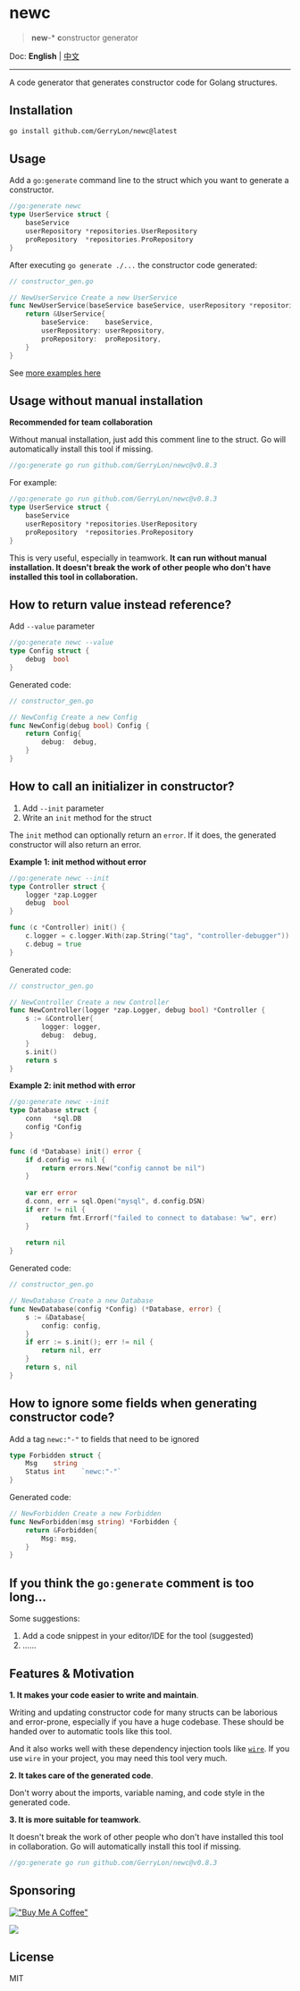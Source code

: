 # newc

> **new**-\* **c**onstructor generator

Doc: **English** | [中文](README_zh.md)

----------

A code generator that generates constructor code for Golang structures.

## Installation

```bash
go install github.com/GerryLon/newc@latest
```

## Usage

Add a `go:generate` command line to the struct which you want to generate a constructor.

```go
//go:generate newc
type UserService struct {
	baseService
	userRepository *repositories.UserRepository
	proRepository  *repositories.ProRepository
}
```

After executing `go generate ./...` the constructor code generated:

```go
// constructor_gen.go

// NewUserService Create a new UserService
func NewUserService(baseService baseService, userRepository *repositories.UserRepository, proRepository *repositories.ProRepository) *UserService {
	return &UserService{
		baseService:    baseService,
		userRepository: userRepository,
		proRepository:  proRepository,
	}
}
```

See [more examples here](https://github.com/GerryLon/newc/tree/master/test)

## Usage without manual installation

**Recommended for team collaboration**

Without manual installation, just add this comment line to the struct. Go will automatically install this tool if missing.

```go
//go:generate go run github.com/GerryLon/newc@v0.8.3
```

For example:

```go
//go:generate go run github.com/GerryLon/newc@v0.8.3
type UserService struct {
	baseService
	userRepository *repositories.UserRepository
	proRepository  *repositories.ProRepository
}
```

This is very useful, especially in teamwork. **It can run without manual installation. It doesn't break the work of other people who don't have installed this tool in collaboration.**

## How to return value instead reference?

Add `--value` parameter

```go
//go:generate newc --value
type Config struct {
	debug  bool
}
```

Generated code:

```go
// constructor_gen.go

// NewConfig Create a new Config
func NewConfig(debug bool) Config {
	return Config{
		debug:  debug,
	}
}
```

## How to call an initializer in constructor?

1. Add `--init` parameter
2. Write an `init` method for the struct

The `init` method can optionally return an `error`. If it does, the generated constructor will also return an error.

**Example 1: init method without error**

```go
//go:generate newc --init
type Controller struct {
	logger *zap.Logger
	debug  bool
}

func (c *Controller) init() {
	c.logger = c.logger.With(zap.String("tag", "controller-debugger"))
	c.debug = true
}
```

Generated code:

```go
// constructor_gen.go

// NewController Create a new Controller
func NewController(logger *zap.Logger, debug bool) *Controller {
	s := &Controller{
		logger: logger,
		debug:  debug,
	}
	s.init()
	return s
}
```

**Example 2: init method with error**

```go
//go:generate newc --init
type Database struct {
	conn   *sql.DB
	config *Config
}

func (d *Database) init() error {
	if d.config == nil {
		return errors.New("config cannot be nil")
	}
	
	var err error
	d.conn, err = sql.Open("mysql", d.config.DSN)
	if err != nil {
		return fmt.Errorf("failed to connect to database: %w", err)
	}
	
	return nil
}
```

Generated code:

```go
// constructor_gen.go

// NewDatabase Create a new Database
func NewDatabase(config *Config) (*Database, error) {
	s := &Database{
		config: config,
	}
	if err := s.init(); err != nil {
		return nil, err
	}
	return s, nil
}
```

## How to ignore some fields when generating constructor code?

Add a tag `newc:"-"` to fields that need to be ignored

```go
type Forbidden struct {
	Msg    string
	Status int    `newc:"-"`
}
```

Generated code:

```go
// NewForbidden Create a new Forbidden
func NewForbidden(msg string) *Forbidden {
	return &Forbidden{
		Msg: msg,
	}
}
```

## If you think the `go:generate` comment is too long...

Some suggestions:

1. Add a code snippest in your editor/IDE for the tool (suggested)
2. ......

## Features & Motivation

**1. It makes your code easier to write and maintain**.

Writing and updating constructor code for many structs can be laborious and error-prone, especially if you have a huge codebase. These should be handed over to automatic tools like this tool.

And it also works well with these dependency injection tools like [`wire`](https://github.com/google/wire). If you use `wire` in your project, you may need this tool very much.

**2. It takes care of the generated code**.

Don't worry about the imports, variable naming, and code style in the generated code.

**3. It is more suitable for teamwork**.

It doesn't break the work of other people who don't have installed this tool in collaboration. Go will automatically install this tool if missing.

```go
//go:generate go run github.com/GerryLon/newc@v0.8.3
```

## Sponsoring

[!["Buy Me A Coffee"](https://www.buymeacoffee.com/assets/img/custom_images/orange_img.png)](https://buymeacoffee.com/benn)

![](./doc/donate.png)

## License

MIT
